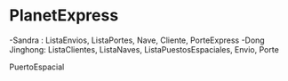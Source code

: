 # PlanetExpress
-Sandra : 
ListaEnvios, ListaPortes, Nave, Cliente, PorteExpress
-Dong Jinghong: 
ListaClientes, ListaNaves, ListaPuestosEspaciales, Envio, Porte

PuertoEspacial
